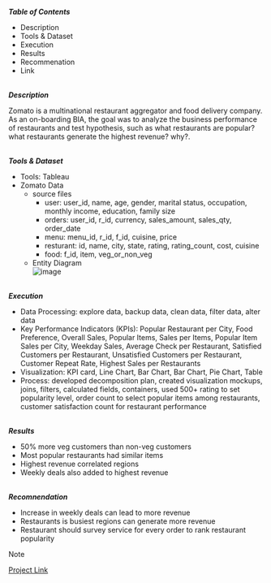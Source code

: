 
***Table of Contents***<br>

* Description
* Tools & Dataset
* Execution
* Results
* Recommenation
* Link  

\
***Description***<br>

Zomato is a multinational restaurant aggregator and food delivery company. As an on-boarding BIA, the goal was to analyze the business performance of restaurants and test hypothesis, such as what restaurants are popular? what restaurants generate the highest revenue? why?.     

\
***Tools & Dataset***<br>

* Tools: Tableau
* Zomato Data
  * source files
    * user: user_id, name, age, gender, marital status, occupation, monthly income, education, family size
    * orders: user_id, r_id, currency, sales_amount, sales_qty, order_date
    * menu: menu_id, r_id, f_id, cuisine, price
    * resturant: id, name, city, state, rating, rating_count, cost, cuisine
    * food: f_id, item, veg_or_non_veg
  * Entity Diagram <br> ![image](https://github.com/user-attachments/assets/99477fa1-5be1-4825-ad50-fd5d536acce9)


\
***Execution***<br>

* Data Processing: explore data, backup data, clean data, filter data, alter data
* Key Performance Indicators (KPIs): Popular Restaurant per City, Food Preference, Overall Sales, Popular Items, Sales per Items, Popular Item Sales per City, Weekday Sales, Average
  Check per Restaurant, Satisfied Customers per Restaurant, Unsatisfied Customers per Restaurant, Customer Repeat Rate, Highest Sales per Restaurants
* Visualization: KPI card, Line Chart, Bar Chart, Bar Chart, Pie Chart, Table
* Process: developed decomposition plan, created visualization mockups, joins, filters, calculated fields, containers, used 500+ rating to set popularity level, order count to select
  popular items among restaurants, customer satisfaction count for restaurant performance

\
***Results***<br>

* 50% more veg customers than non-veg customers
* Most popular restaurants had similar items
* Highest revenue correlated regions
* Weekly deals also added to highest revenue

\
***Recomnendation***<br>
* Increase in weekly deals can lead to more revenue
* Restaurants is busiest regions can generate more revenue
* Restaurant should survey service for every order to rank restaurant popularity 

> [!Note]
> [Project Link](https://public.tableau.com/app/profile/mudassar.chaudhry/viz/FinalProject_17173229631950/NotesIStoryline)
